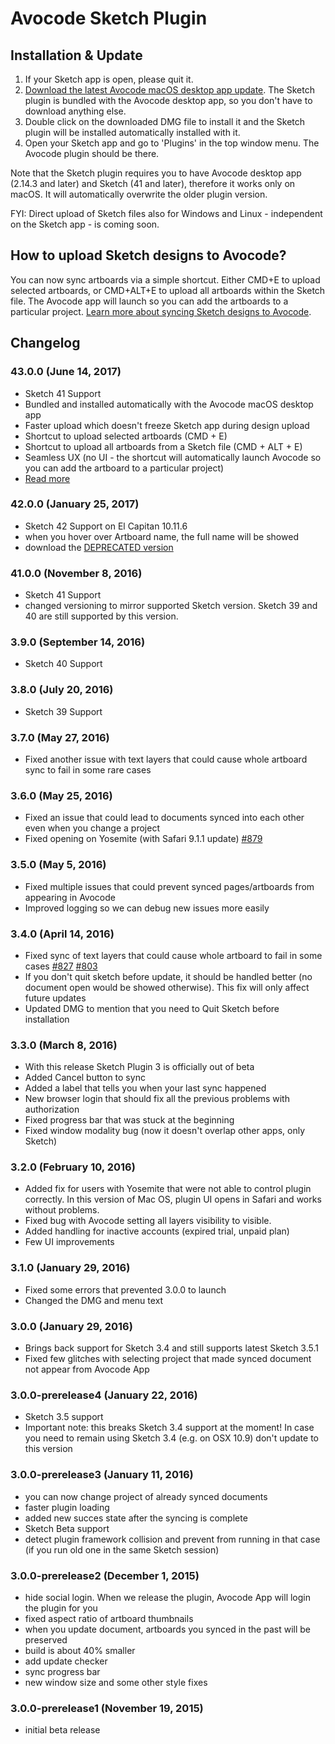 # Avocode Sketch Plugin
## Installation & Update
1. If your Sketch app is open, please quit it.
2. [Download the latest Avocode macOS desktop app update](https://avocode.com/download).
The Sketch plugin is bundled with the Avocode desktop app, so you don't have to download anything else.
3. Double click on the downloaded DMG file to install it and the Sketch plugin will be installed automatically installed with it.
4. Open your Sketch app and go to 'Plugins' in the top window menu. The Avocode plugin should be there.

Note that the Sketch plugin requires you to have Avocode desktop app (2.14.3 and later) and Sketch (41 and later), therefore it works only on macOS. It will automatically overwrite the older plugin version.

FYI: Direct upload of Sketch files also for Windows and Linux - independent on the Sketch app - is coming soon.
 
## How to upload Sketch designs to Avocode?
You can now sync artboards via a simple shortcut. Either CMD+E to upload selected artboards, or CMD+ALT+E to upload all artboards within the Sketch file. The Avocode app will launch so you can add the artboards to a particular project.
[Learn more about syncing Sketch designs to Avocode](https://help.avocode.com/projects-and-designs/design-upload/upload-sketch-designs-via-avocode-sketch-plugin).


## Changelog
### 43.0.0 (June 14, 2017)
- Sketch 41 Support
- Bundled and installed automatically with the Avocode macOS desktop app
- Faster upload which doesn't freeze Sketch app during design upload
- Shortcut to upload selected artboards (CMD + E)
- Shortcut to upload all artboards from a Sketch file (CMD + ALT + E)
- Seamless UX (no UI - the shortcut will automatically launch Avocode so you can add the artboard to a particular project)
- [Read more](https://help.avocode.com/projects-and-designs/design-upload/upload-sketch-designs-via-avocode-sketch-plugin)

### 42.0.0 (January 25, 2017)
- Sketch 42 Support on El Capitan 10.11.6
- when you hover over Artboard name, the full name will be showed
- download the [DEPRECATED version](https://manager.avocode.com/download/sketch-plugin/mac/)

### 41.0.0 (November 8, 2016)
- Sketch 41 Support
- changed versioning to mirror supported Sketch version. Sketch 39 and 40 are still supported by this version.

### 3.9.0 (September 14, 2016)
- Sketch 40 Support

### 3.8.0 (July 20, 2016)
- Sketch 39 Support

### 3.7.0 (May 27, 2016)
- Fixed another issue with text layers that could cause whole artboard sync to fail in some rare cases

### 3.6.0 (May 25, 2016)
- Fixed an issue that could lead to documents synced into each other even when you change a project
- Fixed opening on Yosemite (with Safari 9.1.1 update) [#879](https://github.com/avocode/avocode/issues/879)

### 3.5.0 (May 5, 2016)
- Fixed multiple issues that could prevent synced pages/artboards from appearing in Avocode
- Improved logging so we can debug new issues more easily

### 3.4.0 (April 14, 2016)
- Fixed sync of text layers that could cause whole artboard to fail in some cases [#827](https://github.com/avocode/avocode/issues/827) [#803](https://github.com/avocode/avocode/issues/803)
- If you don't quit sketch before update, it should be handled better (no document open would be showed otherwise). This fix will only affect future updates
- Updated DMG to mention that you need to Quit Sketch before installation

### 3.3.0 (March 8, 2016)
- With this release Sketch Plugin 3 is officially out of beta
- Added Cancel button to sync
- Added a label that tells you when your last sync happened
- New browser login that should fix all the previous problems with authorization
- Fixed progress bar that was stuck at the beginning
- Fixed window modality bug (now it doesn't overlap other apps, only Sketch)

### 3.2.0 (February 10, 2016)
- Added fix for users with Yosemite that were not able to control plugin correctly. In this version of Mac OS, plugin UI opens in Safari and works without problems.
- Fixed bug with Avocode setting all layers visibility to visible.
- Added handling for inactive accounts (expired trial, unpaid plan)
- Few UI improvements

### 3.1.0 (January 29, 2016)
- Fixed some errors that prevented 3.0.0 to launch
- Changed the DMG and menu text

### 3.0.0 (January 29, 2016)
- Brings back support for Sketch 3.4 and still supports latest Sketch 3.5.1
- Fixed few glitches with selecting project that made synced document not appear from Avocode App

### 3.0.0-prerelease4 (January 22, 2016)
- Sketch 3.5 support
- Important note: this breaks Sketch 3.4 support at the moment! In case you need to remain using Sketch 3.4 (e.g. on OSX 10.9) don't update to this version

### 3.0.0-prerelease3 (January 11, 2016)
- you can now change project of already synced documents
- faster plugin loading
- added new succes state after the syncing is complete
- Sketch Beta support
- detect plugin framework collision and prevent from running in that case (if you run old one in the same Sketch session)

### 3.0.0-prerelease2 (December 1, 2015)
- hide social login. When we release the plugin, Avocode App will login the plugin for you
- fixed aspect ratio of artboard thumbnails
- when you update document, artboards you synced in the past will be preserved
- build is about 40% smaller
- add update checker
- sync progress bar
- new window size and some other style fixes

### 3.0.0-prerelease1 (November 19, 2015)
- initial beta release
